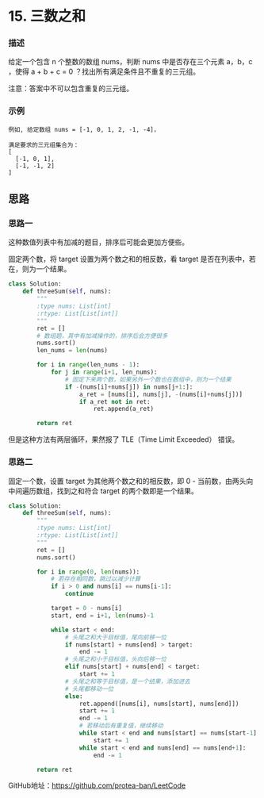 # 15. 三数之和


### 描述

给定一个包含 n 个整数的数组 nums，判断 nums 中是否存在三个元素 a，b，c ，使得 a + b + c = 0 ？找出所有满足条件且不重复的三元组。

注意：答案中不可以包含重复的三元组。

### 示例

    例如, 给定数组 nums = [-1, 0, 1, 2, -1, -4]，
    
    满足要求的三元组集合为：
    [
      [-1, 0, 1],
      [-1, -1, 2]
    ]

## 思路

### 思路一

这种数值列表中有加减的题目，排序后可能会更加方便些。

固定两个数，将 target 设置为两个数之和的相反数，看 target 是否在列表中，若在，则为一个结果。

```python
class Solution:
    def threeSum(self, nums):
        """
        :type nums: List[int]
        :rtype: List[List[int]]
        """
        ret = []
        # 数组题，其中有加减操作的，排序后会方便很多
        nums.sort()
        len_nums = len(nums)

        for i in range(len_nums - 1):
            for j in range(i+1, len_nums):
                # 固定下来两个数，如果另外一个数也在数组中，则为一个结果
                if -(nums[i]+nums[j]) in nums[j+1:]:
                    a_ret = [nums[i], nums[j], -(nums[i]+nums[j])]
                    if a_ret not in ret:
                        ret.append(a_ret)

        return ret
```
但是这种方法有两层循环，果然报了 TLE（Time Limit Exceeded） 错误。

### 思路二

固定一个数，设置 target 为其他两个数之和的相反数，即 0 - 当前数，由两头向中间遍历数组，找到之和符合 target 的两个数即是一个结果。

```python
class Solution:
    def threeSum(self, nums):
        """
        :type nums: List[int]
        :rtype: List[List[int]]
        """
        ret = []
        nums.sort()

        for i in range(0, len(nums)):
            # 若存在相同数，跳过以减少计算
            if i > 0 and nums[i] == nums[i-1]:
                continue

            target = 0 - nums[i]
            start, end = i+1, len(nums)-1

            while start < end:
                # 头尾之和大于目标值，尾向前移一位
                if nums[start] + nums[end] > target:
                    end -= 1
                # 头尾之和小于目标值，头向后移一位
                elif nums[start] + nums[end] < target:
                    start += 1
                # 头尾之和等于目标值，是一个结果，添加进去
                # 头尾都移动一位
                else:
                    ret.append([nums[i], nums[start], nums[end]])
                    start += 1
                    end -= 1
                    # 若移动后有重复值，继续移动
                    while start < end and nums[start] == nums[start-1]:
                        start += 1
                    while start < end and nums[end] == nums[end+1]:
                        end -= 1

        return ret

```

GitHub地址：https://github.com/protea-ban/LeetCode